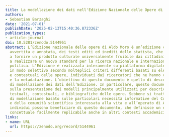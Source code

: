 ```yaml
---
title: La modellazione dei dati nell'Edizione Nazionale delle Opere di Aldo Moro
authors:
- Sebastian Barzaghi
date: '2021-07-01'
publishDate: '2025-02-13T15:40:36.872336Z'
publication_types:
- article-journal
doi: 10.5281/zenodo.5144961
abstract: L’Edizione nazionale delle opere di Aldo Moro è un’edizione critica, filologicamente
  avvertita e annotata, dei testi editi ed inediti dello statista, che punta non solo
  a fornire un prodotto culturale universalmente fruibile dai cittadini, ma anche
  a realizzare un nuovo standard per la ricerca nazionale e internazionale sulla comunicazione
  politica. L'Edizione è realizzata interamente su piattaforma digitale ed è interrogabile
  in modo selettivo secondo molteplici criteri differenti basati su elementi intertestuali
  e contestuali delle opere, individuati dai ricercatori che ne hanno curato l’annotazione
  e la metadatazione. L’obiettivo di questo documento è quello di descrivere il processo
  di modellazione dei dati dell’Edizione. In particolare, questo documento si concentra
  sulla presentazione dei modelli principalmente utilizzati per descrivere le informazioni
  testuali, contestuali, e bibliografiche delle opere. Sebbene si tratti di un processo
  di modellazione basato sulle particolari necessità informative del Comitato Scientifico
  e della comunità scientifica interessata alla vita e all’operato di Aldo Moro, altri
  individui possono beneficiare di questo documento, che definisce un esempio di modellazione
  concettuale facilmente replicabile anche in altri contesti accademici e progettuali.
links:
- name: URL
  url: https://zenodo.org/record/5144961
---
```

